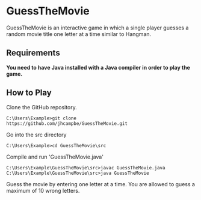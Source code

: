 # GuessTheMovie

GuessTheMovie is an interactive game in which a single player guesses a random movie title one letter at a time similar to Hangman.

## Requirements

**You need to have Java installed with a Java compiler in order to play the game.**

## How to Play

Clone the GitHub repository.

`C:\Users\Example>git clone https://github.com/jhcampbe/GuessTheMovie.git`

Go into the src directory

`C:\Users\Example>cd GuessTheMovie\src`

Compile and run 'GuessTheMovie.java'

```
C:\Users\Example\GuessTheMovie\src>javac GuessTheMovie.java
C:\Users\Example\GuessTheMovie\src>java GuessTheMovie
```

Guess the movie by entering one letter at a time. You are allowed to guess a maximum of 10 wrong letters.


